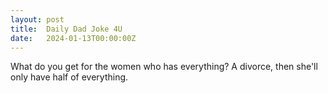 ```yaml
---
layout: post
title:  Daily Dad Joke 4U
date:   2024-01-13T00:00:00Z
---
```

What do you get for the women who has everything? A divorce, then she'll only have half of everything.
